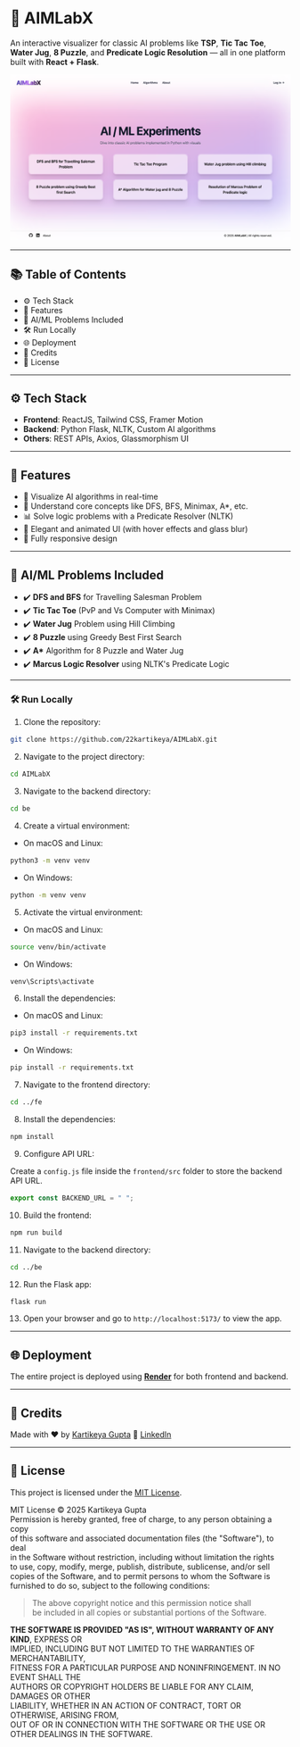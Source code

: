 # 🧠 AIMLabX

An interactive visualizer for classic AI problems like **TSP**, **Tic Tac Toe**, **Water Jug**, **8 Puzzle**, and **Predicate Logic Resolution** — all in one platform built with **React + Flask**.

![App Screenshot](fe/src/assets/screenshot.png)

---

## 📚 Table of Contents

- ⚙️ Tech Stack
- 🚀 Features
- 🧪 AI/ML Problems Included
- 🛠️ Run Locally
- 🌐 Deployment
- 🙌 Credits
- 📜 License

---

## ⚙️ Tech Stack

- **Frontend**: ReactJS, Tailwind CSS, Framer Motion
- **Backend**: Python Flask, NLTK, Custom AI algorithms
- **Others**: REST APIs, Axios, Glassmorphism UI

---

## 🚀 Features

- 🎯 Visualize AI algorithms in real-time
- 🧠 Understand core concepts like DFS, BFS, Minimax, A*, etc.
- 📊 Solve logic problems with a Predicate Resolver (NLTK)
- 🎨 Elegant and animated UI (with hover effects and glass blur)
- 📱 Fully responsive design

---

## 🧪 AI/ML Problems Included

- ✔️ **DFS and BFS** for Travelling Salesman Problem
- ✔️ **Tic Tac Toe** (PvP and Vs Computer with Minimax)
- ✔️ **Water Jug** Problem using Hill Climbing
- ✔️ **8 Puzzle** using Greedy Best First Search
- ✔️ **A\*** Algorithm for 8 Puzzle and Water Jug
- ✔️ **Marcus Logic Resolver** using NLTK's Predicate Logic

---

### 🛠️ Run Locally

1. Clone the repository:

```bash
git clone https://github.com/22kartikeya/AIMLabX.git
```

2. Navigate to the project directory:

```bash
cd AIMLabX
```

3. Navigate to the backend directory:

```bash
cd be
```

4. Create a virtual environment:

-   On macOS and Linux:

```bash
python3 -m venv venv
```

-   On Windows:

```bash
python -m venv venv
```

5. Activate the virtual environment:

-   On macOS and Linux:

```bash
source venv/bin/activate
```

-   On Windows:

```bash
venv\Scripts\activate
```

6. Install the dependencies:

-   On macOS and Linux:

```bash
pip3 install -r requirements.txt
```

-   On Windows:

```bash
pip install -r requirements.txt
```

7. Navigate to the frontend directory:

```bash
cd ../fe
```

8. Install the dependencies:

```bash
npm install
```

9. Configure API URL:


Create a `config.js` file inside the `frontend/src` folder to store the backend API URL.

```js
export const BACKEND_URL = " ";
```

10. Build the frontend:

```bash
npm run build
```

11. Navigate to the backend directory:

```bash
cd ../be
```

12. Run the Flask app:

```bash
flask run
```

13. Open your browser and go to `http://localhost:5173/` to view the app.

---

## 🌐 Deployment

The entire project is deployed using **[Render](https://render.com)** for both frontend and backend.

---

## 🙌 Credits

Made with ❤️ by [Kartikeya Gupta](https://github.com/22kartikeya)
🔗 [LinkedIn](https://www.linkedin.com/in/kartikeya-gupta-81a421251)

---

## 📄 License

This project is licensed under the [MIT License](./LICENSE).

MIT License © 2025 Kartikeya Gupta  
Permission is hereby granted, free of charge, to any person obtaining a copy  
of this software and associated documentation files (the "Software"), to deal  
in the Software without restriction, including without limitation the rights  
to use, copy, modify, merge, publish, distribute, sublicense, and/or sell  
copies of the Software, and to permit persons to whom the Software is  
furnished to do so, subject to the following conditions:

> The above copyright notice and this permission notice shall  
> be included in all copies or substantial portions of the Software.

**THE SOFTWARE IS PROVIDED "AS IS", WITHOUT WARRANTY OF ANY KIND**, EXPRESS OR  
IMPLIED, INCLUDING BUT NOT LIMITED TO THE WARRANTIES OF MERCHANTABILITY,  
FITNESS FOR A PARTICULAR PURPOSE AND NONINFRINGEMENT. IN NO EVENT SHALL THE  
AUTHORS OR COPYRIGHT HOLDERS BE LIABLE FOR ANY CLAIM, DAMAGES OR OTHER  
LIABILITY, WHETHER IN AN ACTION OF CONTRACT, TORT OR OTHERWISE, ARISING FROM,  
OUT OF OR IN CONNECTION WITH THE SOFTWARE OR THE USE OR OTHER DEALINGS IN THE SOFTWARE.